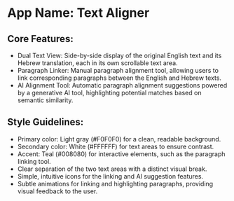 # **App Name**: Text Aligner

## Core Features:

- Dual Text View: Side-by-side display of the original English text and its Hebrew translation, each in its own scrollable text area.
- Paragraph Linker: Manual paragraph alignment tool, allowing users to link corresponding paragraphs between the English and Hebrew texts.
- AI Alignment Tool: Automatic paragraph alignment suggestions powered by a generative AI tool, highlighting potential matches based on semantic similarity.

## Style Guidelines:

- Primary color: Light gray (#F0F0F0) for a clean, readable background.
- Secondary color: White (#FFFFFF) for text areas to ensure contrast.
- Accent: Teal (#008080) for interactive elements, such as the paragraph linking tool.
- Clear separation of the two text areas with a distinct visual break.
- Simple, intuitive icons for the linking and AI suggestion features.
- Subtle animations for linking and highlighting paragraphs, providing visual feedback to the user.